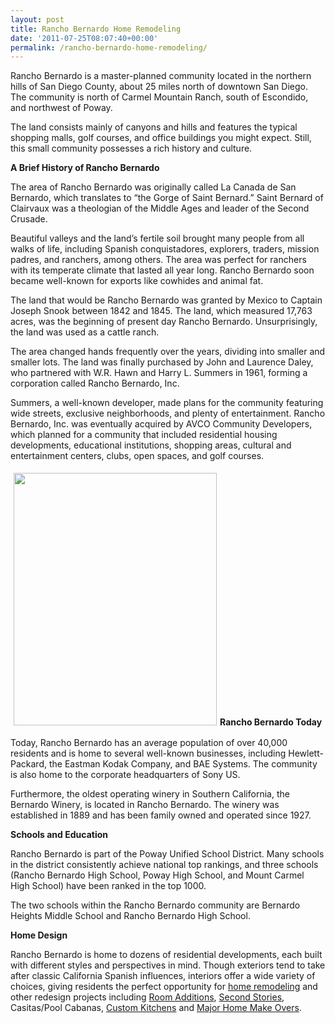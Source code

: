 ```yaml
---
layout: post
title: Rancho Bernardo Home Remodeling
date: '2011-07-25T08:07:40+00:00'
permalink: /rancho-bernardo-home-remodeling/
---
```

Rancho Bernardo is a master-planned community located in the northern hills of San Diego County, about 25 miles north of downtown San Diego. The community is north of Carmel Mountain Ranch, south of Escondido, and northwest of Poway.

The land consists mainly of canyons and hills and features the typical shopping malls, golf courses, and office buildings you might expect. Still, this small community possesses a rich history and culture.

<strong>A Brief History of Rancho Bernardo</strong>

The area of Rancho Bernardo was originally called La Canada de San Bernardo, which translates to “the Gorge of Saint Bernard.” Saint Bernard of Clairvaux was a theologian of the Middle Ages and leader of the Second Crusade.

Beautiful valleys and the land’s fertile soil brought many people from all walks of life, including Spanish conquistadores, explorers, traders, mission padres, and ranchers, among others. The area was perfect for ranchers with its temperate climate that lasted all year long. Rancho Bernardo soon became well-known for exports like cowhides and animal fat.

The land that would be Rancho Bernardo was granted by Mexico to Captain Joseph Snook between 1842 and 1845. The land, which measured 17,763 acres, was the beginning of present day Rancho Bernardo. Unsurprisingly, the land was used as a cattle ranch.

The area changed hands frequently over the years, dividing into smaller and smaller lots. The land was finally purchased by John and Laurence Daley, who partnered with W.R. Hawn and Harry L. Summers in 1961, forming a corporation called Rancho Bernardo, Inc.

Summers, a well-known developer, made plans for the community featuring wide streets, exclusive neighborhoods, and plenty of entertainment. Rancho Bernardo, Inc. was eventually acquired by AVCO Community Developers, which planned for a community that included residential housing developments, educational institutions, shopping areas, cultural and entertainment centers, clubs, open spaces, and golf courses.

<img class="alignleft" style="margin: 5px;" title="Rancho Bernardo Home Remodeling" src="http://www.murraylampert.com/images/gallery/ra/webb.jpg" alt="" width="325" height="404" /><strong>Rancho Bernardo Today</strong>

Today, Rancho Bernardo has an average population of over 40,000 residents and is home to several well-known businesses, including Hewlett-Packard, the Eastman Kodak Company, and BAE Systems. The community is also home to the corporate headquarters of Sony US.

Furthermore, the oldest operating winery in Southern California, the Bernardo Winery, is located in Rancho Bernardo. The winery was established in 1889 and has been family owned and operated since 1927.

<strong>Schools and Education</strong>

Rancho Bernardo is part of the Poway Unified School District. Many schools in the district consistently achieve national top rankings, and three schools (Rancho Bernardo High School, Poway High School, and Mount Carmel High School) have been ranked in the top 1000.

The two schools within the Rancho Bernardo community are Bernardo Heights Middle School and Rancho Bernardo High School.

<strong>Home Design</strong>

Rancho Bernardo is home to dozens of residential developments, each built with different styles and perspectives in mind. Though exteriors tend to take after classic California Spanish influences, interiors offer a wide variety of choices, giving residents the perfect opportunity for <a href="http://www.murraylampert.com/remodel/">home remodeling</a> and other redesign projects including <a href="http://www.murraylampert.com/san-diego-room-additions/">Room Additions</a>, <a href="http://www.murraylampert.com/san-diego-second-story-addition/">Second Stories</a>, Casitas/Pool Cabanas, <a href="http://www.murraylampert.com/san-diego-kitchen-remodeling-services/">Custom Kitchens</a> and <a href="http://www.murraylampert.com/san-diego-home-design-serivces/">Major Home Make Overs</a>.
